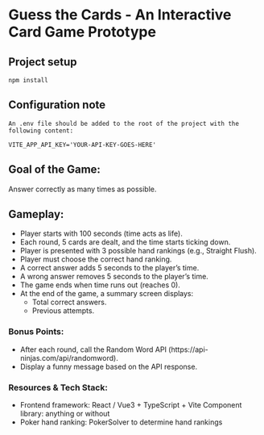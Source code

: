 # Guess the Cards - An Interactive Card Game Prototype

## Project setup

```
npm install
```

## Configuration note

```
An .env file should be added to the root of the project with the following content:

VITE_APP_API_KEY='YOUR-API-KEY-GOES-HERE'
```

## Goal of the Game:

Answer correctly as many times as possible.

## Gameplay:

- Player starts with 100 seconds (time acts as life).
- Each round, 5 cards are dealt, and the time starts ticking down.
- Player is presented with 3 possible hand rankings (e.g., Straight Flush).
- Player must choose the correct hand ranking.
- A correct answer adds 5 seconds to the playerʼs time.
- A wrong answer removes 5 seconds to the playerʼs time.
- The game ends when time runs out (reaches 0).
- At the end of the game, a summary screen displays:
  - Total correct answers.
  - Previous attempts.

### Bonus Points:

- After each round, call the Random Word API (https://api-
  ninjas.com/api/randomword).
- Display a funny message based on the API response.

### Resources & Tech Stack:

- Frontend framework: React / Vue3 + TypeScript + Vite Component library: anything or without
- Poker hand ranking: PokerSolver to determine hand rankings
